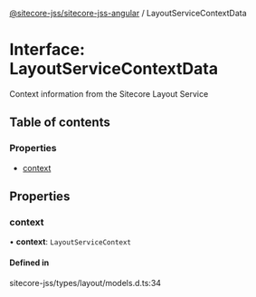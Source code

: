 [@sitecore-jss/sitecore-jss-angular](../README.md) / LayoutServiceContextData

# Interface: LayoutServiceContextData

Context information from the Sitecore Layout Service

## Table of contents

### Properties

- [context](LayoutServiceContextData.md#context)

## Properties

### context

• **context**: `LayoutServiceContext`

#### Defined in

sitecore-jss/types/layout/models.d.ts:34
